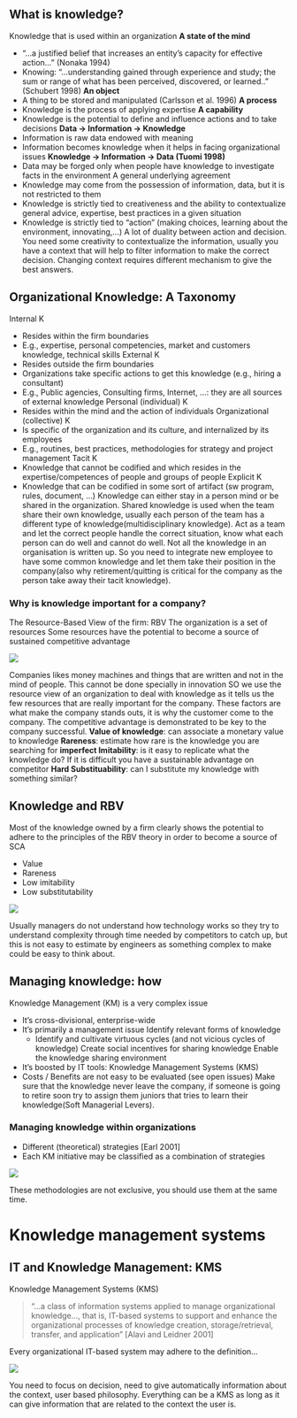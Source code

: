 ## What is knowledge?
 Knowledge that is used within an organization
 **A state of the mind**
- “...a justified belief that increases an entity’s capacity for effective action...” (Nonaka 1994)
- Knowing: “...understanding gained through experience and study; the sum or range of what has been perceived, discovered, or learned..” (Schubert 1998)
**An object**
- A thing to be stored and manipulated (Carlsson et al. 1996)
**A process**
- Knowledge is the process of applying expertise
**A capability**
- Knowledge is the potential to define and influence actions and to take decisions
 **Data $\rightarrow$ Information $\rightarrow$ Knowledge**
- Information is raw data endowed with meaning
- Information becomes knowledge when it helps in facing organizational issues
**Knowledge $\rightarrow$ Information $\rightarrow$ Data (Tuomi 1998)**
- Data may be forged only when people have knowledge to investigate facts in the environment
A general underlying agreement
- Knowledge may come from the possession of information, data, but it is not restricted to them
- Knowledge is strictly tied to creativeness and the ability to contextualize general advice, expertise, best practices in a given situation
- Knowledge is strictly tied to “action” (making choices, learning about the environment, innovating,...)
A lot of duality between action and decision. You need some creativity to contextualize the information, usually you have a context that will help to filter information to make the correct decision.
Changing context requires different mechanism to give the best answers. 
## Organizational Knowledge: A Taxonomy
Internal K
- Resides within the firm boundaries
- E.g., expertise, personal competencies, market and customers knowledge, technical skills
External K
- Resides outside the firm boundaries
- Organizations take specific actions to get this knowledge (e.g., hiring a consultant)
- E.g., Public agencies, Consulting firms, Internet, ...: they are all sources of external knowledge
Personal (individual) K
- Resides within the mind and the action of individuals
Organizational (collective) K
- Is specific of the organization and its culture, and internalized by its employees
- E.g., routines, best practices, methodologies for strategy and project management
Tacit K
- Knowledge that cannot be codified and which resides in the expertise/competences of people and groups of people
Explicit K
- Knowledge that can be codified in some sort of artifact (sw program, rules, document, ...)
Knowledge can either stay in a person mind or be shared in the organization. Shared knowledge is used when the team share their own knowledge, usually each person of the team has a different type of knowledge(multidisciplinary knowledge). Act as a team and let the correct people handle the correct situation, know what each person can do well and cannot do well.
Not all the knowledge in an organisation is written up. So you need to integrate new employee to have some common knowledge and let them take their position in the company(also why retirement/quitting is critical for the company as the person take away their tacit knowledge).
### Why is knowledge important for a company?
The Resource-Based View of the firm: RBV
The organization is a set of resources
Some resources have the potential to become a source of sustained competitive advantage

![](https://i.imgur.com/eOxuhbI.png)

Companies likes money machines and things that are written and not in the mind of people. This cannot be done specially in innovation
SO we use the resource view of an organization to deal with knowledge as it tells us the few resources that are really important for the company. These factors are what make the company stands outs, it is why the customer come to the company. The competitive advantage is demonstrated to be key to the company successful.
**Value of knowledge**: can associate a monetary value to knowledge
**Rareness**: estimate how rare is the knowledge you are searching for
**imperfect Imitability**: is it easy to replicate what the knowledge do? If it is difficult you have a sustainable advantage on competitor
**Hard Substituability**: can I substitute my knowledge with something similar?
## Knowledge and RBV
Most of the knowledge owned by a firm clearly shows the potential to adhere to the principles of the RBV theory
in order to become a source of SCA
- Value
- Rareness
- Low imitability
- Low substitutability

![](https://i.imgur.com/Z8SA4VX.png)

Usually managers do not understand how technology works so they try to understand complexity through time needed by competitors to catch up, but this is not easy to estimate by engineers as something complex to make could be easy to think about.
## Managing knowledge: how
Knowledge Management (KM) is a very complex issue
- It’s cross-divisional, enterprise-wide
- It’s primarily a management issue
	Identify relevant forms of knowledge
	- Identify and cultivate virtuous cycles (and not vicious cycles of knowledge)
	Create social incentives for sharing knowledge
	Enable the knowledge sharing environment
- It’s boosted by IT tools: Knowledge Management Systems (KMS)
- Costs / Benefits are not easy to be evaluated (see open issues)
Make sure that the knowledge never leave the company, if someone is going to retire soon try to assign them juniors that tries to learn their knowledge(Soft Managerial Levers).
### Managing knowledge within organizations
- Different (theoretical) strategies [Earl 2001]
- Each KM initiative may be classified as a combination of strategies

![](https://i.imgur.com/3vR3cyx.png)

These methodologies are not exclusive, you should use them at the same time.
# Knowledge management systems
## IT and Knowledge Management: KMS
Knowledge Management Systems (KMS)
> “...a class of information systems applied to manage organizational knowledge..., that is, IT-based systems to support and enhance the organizational processes of knowledge creation, storage/retrieval, transfer, and application” [Alavi and Leidner 2001]

Every organizational IT-based system may adhere to the definition...

![](https://i.imgur.com/MWw09ea.png)

You need to focus on decision, need to give automatically information about the context, user based philosophy. Everything can be a KMS as long as it can give information that are related to the context the user is.
